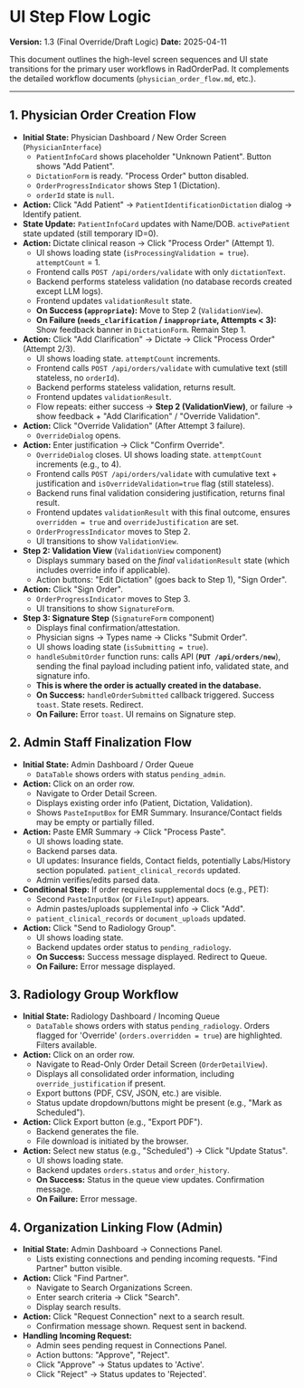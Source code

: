 # UI Step Flow Logic

**Version:** 1.3 (Final Override/Draft Logic)
**Date:** 2025-04-11

This document outlines the high-level screen sequences and UI state transitions for the primary user workflows in RadOrderPad. It complements the detailed workflow documents (`physician_order_flow.md`, etc.).

---

## 1. Physician Order Creation Flow

-   **Initial State:** Physician Dashboard / New Order Screen (`PhysicianInterface`)
    -   `PatientInfoCard` shows placeholder "Unknown Patient". Button shows "Add Patient".
    -   `DictationForm` is ready. "Process Order" button disabled.
    -   `OrderProgressIndicator` shows Step 1 (Dictation).
    -   `orderId` state is `null`.
-   **Action:** Click "Add Patient" -> `PatientIdentificationDictation` dialog -> Identify patient.
-   **State Update:** `PatientInfoCard` updates with Name/DOB. `activePatient` state updated (still temporary ID=0).
-   **Action:** Dictate clinical reason -> Click "Process Order" (Attempt 1).
    -   UI shows loading state (`isProcessingValidation = true`). `attemptCount` = 1.
    -   Frontend calls `POST /api/orders/validate` with only `dictationText`.
    -   Backend performs stateless validation (no database records created except LLM logs).
    -   Frontend updates `validationResult` state.
    -   **On Success (`appropriate`):** Move to Step 2 (`ValidationView`).
    -   **On Failure (`needs_clarification` / `inappropriate`, Attempts < 3):** Show feedback banner in `DictationForm`. Remain Step 1.
-   **Action:** Click "Add Clarification" -> Dictate -> Click "Process Order" (Attempt 2/3).
    -   UI shows loading state. `attemptCount` increments.
    -   Frontend calls `POST /api/orders/validate` with cumulative text (still stateless, no `orderId`).
    -   Backend performs stateless validation, returns result.
    -   Frontend updates `validationResult`.
    -   Flow repeats: either success -> **Step 2 (ValidationView)**, or failure -> show feedback + "Add Clarification" / "Override Validation".
-   **Action:** Click "Override Validation" (After Attempt 3 failure).
    -   `OverrideDialog` opens.
-   **Action:** Enter justification -> Click "Confirm Override".
    -   `OverrideDialog` closes. UI shows loading state. `attemptCount` increments (e.g., to 4).
    -   Frontend calls `POST /api/orders/validate` with cumulative text + justification and `isOverrideValidation=true` flag (still stateless).
    -   Backend runs final validation considering justification, returns final result.
    -   Frontend updates `validationResult` with this final outcome, ensures `overridden = true` and `overrideJustification` are set.
    -   `OrderProgressIndicator` moves to Step 2.
    -   UI transitions to show `ValidationView`.
-   **Step 2: Validation View** (`ValidationView` component)
    -   Displays summary based on the *final* `validationResult` state (which includes override info if applicable).
    -   Action buttons: "Edit Dictation" (goes back to Step 1), "Sign Order".
-   **Action:** Click "Sign Order".
    -   `OrderProgressIndicator` moves to Step 3.
    -   UI transitions to show `SignatureForm`.
-   **Step 3: Signature Step** (`SignatureForm` component)
    -   Displays final confirmation/attestation.
    -   Physician signs -> Types name -> Clicks "Submit Order".
    -   UI shows loading state (`isSubmitting = true`).
    -   `handleSubmitOrder` function runs: calls API (**`PUT /api/orders/new`**), sending the final payload including patient info, validated state, and signature info.
    -   **This is where the order is actually created in the database.**
    -   **On Success:** `handleOrderSubmitted` callback triggered. Success `toast`. State resets. Redirect.
    -   **On Failure:** Error `toast`. UI remains on Signature step.

## 2. Admin Staff Finalization Flow

-   **Initial State:** Admin Dashboard / Order Queue
    -   `DataTable` shows orders with status `pending_admin`.
-   **Action:** Click on an order row.
    -   Navigate to Order Detail Screen.
    -   Displays existing order info (Patient, Dictation, Validation).
    -   Shows `PasteInputBox` for EMR Summary. Insurance/Contact fields may be empty or partially filled.
-   **Action:** Paste EMR Summary -> Click "Process Paste".
    -   UI shows loading state.
    -   Backend parses data.
    -   UI updates: Insurance fields, Contact fields, potentially Labs/History section populated. `patient_clinical_records` updated.
    -   Admin verifies/edits parsed data.
-   **Conditional Step:** If order requires supplemental docs (e.g., PET):
    -   Second `PasteInputBox` (or `FileInput`) appears.
    -   Admin pastes/uploads supplemental info -> Click "Add".
    -   `patient_clinical_records` or `document_uploads` updated.
-   **Action:** Click "Send to Radiology Group".
    -   UI shows loading state.
    -   Backend updates order status to `pending_radiology`.
    -   **On Success:** Success message displayed. Redirect to Queue.
    -   **On Failure:** Error message displayed.

## 3. Radiology Group Workflow

-   **Initial State:** Radiology Dashboard / Incoming Queue
    -   `DataTable` shows orders with status `pending_radiology`. Orders flagged for 'Override' (`orders.overridden = true`) are highlighted. Filters available.
-   **Action:** Click on an order row.
    -   Navigate to Read-Only Order Detail Screen (`OrderDetailView`).
    -   Displays all consolidated order information, including `override_justification` if present.
    -   Export buttons (PDF, CSV, JSON, etc.) are visible.
    -   Status update dropdown/buttons might be present (e.g., "Mark as Scheduled").
-   **Action:** Click Export button (e.g., "Export PDF").
    -   Backend generates the file.
    -   File download is initiated by the browser.
-   **Action:** Select new status (e.g., "Scheduled") -> Click "Update Status".
    -   UI shows loading state.
    -   Backend updates `orders.status` and `order_history`.
    -   **On Success:** Status in the queue view updates. Confirmation message.
    -   **On Failure:** Error message.

## 4. Organization Linking Flow (Admin)

-   **Initial State:** Admin Dashboard -> Connections Panel.
    -   Lists existing connections and pending incoming requests. "Find Partner" button visible.
-   **Action:** Click "Find Partner".
    -   Navigate to Search Organizations Screen.
    -   Enter search criteria -> Click "Search".
    -   Display search results.
-   **Action:** Click "Request Connection" next to a search result.
    -   Confirmation message shown. Request sent in backend.
-   **Handling Incoming Request:**
    -   Admin sees pending request in Connections Panel.
    -   Action buttons: "Approve", "Reject".
    -   Click "Approve" -> Status updates to 'Active'.
    -   Click "Reject" -> Status updates to 'Rejected'.